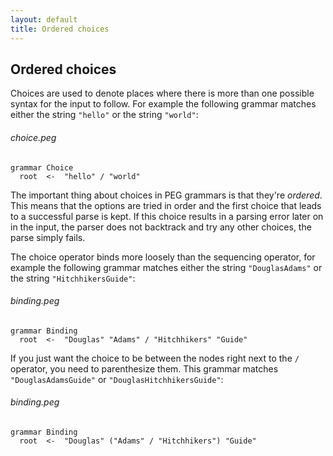 ```yaml
---
layout: default
title: Ordered choices
---
```


## Ordered choices

Choices are used to denote places where there is more than one possible syntax
for the input to follow. For example the following grammar matches either the
string `"hello"` or the string `"world"`:

###### choice.peg

    grammar Choice
      root  <-  "hello" / "world"

The important thing about choices in PEG grammars is that they're *ordered*.
This means that the options are tried in order and the first choice that leads
to a successful parse is kept. If this choice results in a parsing error later
on in the input, the parser does not backtrack and try any other choices, the
parse simply fails.

The choice operator binds more loosely than the sequencing operator, for example
the following grammar matches either the string `"DouglasAdams"` or the string
`"HitchhikersGuide"`:

###### binding.peg

    grammar Binding
      root  <-  "Douglas" "Adams" / "Hitchhikers" "Guide"

If you just want the choice to be between the nodes right next to the `/`
operator, you need to parenthesize them. This grammar matches
`"DouglasAdamsGuide"` or `"DouglasHitchhikersGuide"`:

###### binding.peg

    grammar Binding
      root  <-  "Douglas" ("Adams" / "Hitchhikers") "Guide"
